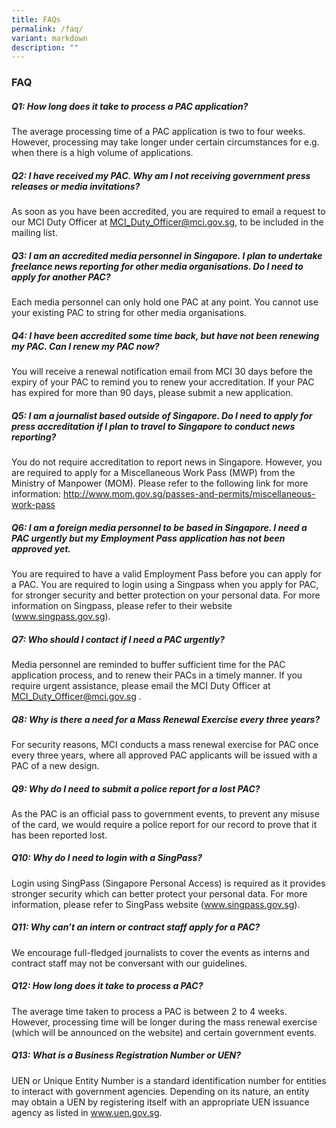 ```yaml
---
title: FAQs
permalink: /faq/
variant: markdown
description: ""
---
```

### **FAQ**

##### Q1: How long does it take to process a PAC application?

The average processing time of a PAC application is two to four weeks. However, processing may take longer under certain circumstances for e.g. when there is a high volume of applications.

##### Q2: I have received my PAC. Why am I not receiving government press releases or media invitations?

As soon as you have been accredited, you are required to email a request to our MCI Duty Officer at MCI_Duty_Officer@mci.gov.sg, to be included in the mailing list.

##### Q3: I am an accredited media personnel in Singapore. I plan to undertake freelance news reporting for other media organisations. Do I need to apply for another PAC?

Each media personnel can only hold one PAC at any point. You cannot use your existing PAC to string for other media organisations.

##### Q4: I have been accredited some time back, but have not been renewing my PAC. Can I renew my PAC now?

You will receive a renewal notification email from MCI 30 days before the expiry of your PAC to remind you to renew your accreditation. If your PAC has expired for more than 90 days, please submit a new application.

##### Q5: I am a journalist based outside of Singapore. Do I need to apply for press accreditation if I plan to travel to Singapore to conduct news reporting?

You do not require accreditation to report news in Singapore. However, you are required to apply for a Miscellaneous Work Pass (MWP) from the Ministry of Manpower (MOM). Please refer to the following link for more information: http://www.mom.gov.sg/passes-and-permits/miscellaneous-work-pass

##### Q6: I am a foreign media personnel to be based in Singapore. I need a PAC urgently but my Employment Pass application has not been approved yet.

You are required to have a valid Employment Pass before you can apply for a PAC. You are required to login using a Singpass when you apply for PAC, for stronger security and better protection on your personal data. For more information on Singpass, please refer to their website (www.singpass.gov.sg). 

##### Q7: Who should I contact if I need a PAC urgently?

Media personnel are reminded to buffer sufficient time for the PAC application process, and to renew their PACs in a timely manner. If you require urgent assistance, please email the MCI Duty Officer at MCI_Duty_Officer@mci.gov.sg .

##### Q8: Why is there a need for a Mass Renewal Exercise every three years?

For security reasons, MCI conducts a mass renewal exercise for PAC once every three years, where all approved PAC applicants will be issued with a PAC of a new design.

##### Q9: Why do I need to submit a police report for a lost PAC?

As the PAC is an official pass to government events, to prevent any misuse of the card, we would require a police report for our record to prove that it has been reported lost.

##### Q10: Why do I need to login with a SingPass?
Login using SingPass (Singapore Personal Access) is required as it provides stronger security which can better protect your personal data. For more information, please refer to SingPass website (www.singpass.gov.sg).

##### Q11: Why can’t an intern or contract staff apply for a PAC?
We encourage full-fledged journalists to cover the events as interns and contract staff may not be conversant with our guidelines.

##### Q12: How long does it take to process a PAC?
The average time taken to process a PAC is between 2 to 4 weeks. However, processing time will be longer during the mass renewal exercise (which will be announced on the website) and certain government events.

##### Q13: What is a Business Registration Number or UEN?
UEN or Unique Entity Number is a standard identification number for entities to interact with government agencies. Depending on its nature, an entity may obtain a UEN by registering itself with an appropriate UEN issuance agency as listed in www.uen.gov.sg.